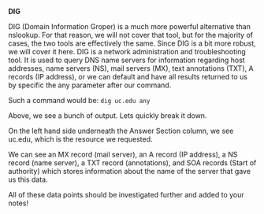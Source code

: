 **DIG**

DIG \(Domain Information Groper\) is a much more powerful alternative than nslookup. For that reason, we will not cover that tool, but for the majority of cases, the two tools are effectively the same. Since DIG is a bit more robust, we will cover it here. DIG is a network administration and troubleshooting tool. It is used to query DNS name servers for information regarding host addresses, name servers \(NS\), mail servers \(MX\), text annotations \(TXT\), A records \(IP address\), or we can default and have all results returned to us by specific the any parameter after our command.

Such a command would be: `dig uc.edu any`

Above, we see a bunch of output. Lets quickly break it down.

On the left hand side underneath the Answer Section column, we see uc.edu, which is the resource we requested. 

We can see an MX record \(mail server\), an A record \(IP address\), a NS record \(name server\), a TXT record \(annotations\), and SOA records \(Start of authority\) which stores information about the name of the server that gave us this data. 

All of these data points should be investigated further and added to your notes!

